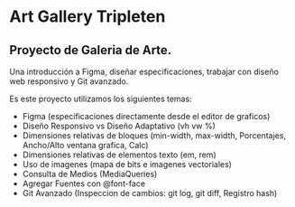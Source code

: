 # Art Gallery Tripleten

## Proyecto de Galeria de Arte.

Una introducción a Figma, diseñar especificaciones, trabajar con diseño web responsivo y Git avanzado.

Es este proyecto utilizamos los siguientes temas:

- Figma (especificaciones directamente desde el editor de graficos)
- Diseño Responsivo vs Diseño Adaptativo (vh vw %)
- Dimensiones relativas de bloques (min-width, max-width, Porcentajes, Ancho/Alto ventana grafica, Calc)
- Dimensiones relativas de elementos texto (em, rem)
- Uso de imagenes (mapa de bits e imagenes vectoriales)
- Consulta de Medios (MediaQueries)
- Agregar Fuentes con @font-face
- Git Avanzado (Inspeccion de cambios: git log, git diff, Registro hash)
